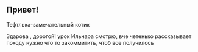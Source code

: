 ## Привет!

Тефтлька-замечательный котик 

Здарова , дорогой! урок Ильнара смотрю, вче четенько рассказывает 
походу нужно что то закоммитить, чтоб все получилось 